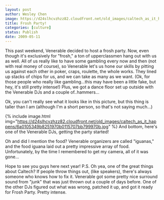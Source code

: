 ```yaml
---
layout: post
author: Wesley Chen
image: https://d24slhcvzhzz82.cloudfront.net/old_images/caltech_as_it_happens/6a0105349b8251970b01156f85f6bb970c.jpg
title: Frosh Party!
categories: [culture]
status: Publish
date: 2009-05-11
---
```


This past weekend, Venerable decided to host a frosh party. Now, even though it's exclusively for "frosh," a ton of upperclassmen hang out with us as well. All of us really like to have some gambling every now and then (not with real money of course), so Venerable let's us hone our skills by pitting us against each other in poker, craps, roulette, the whole works. They lined up stacks of chips for us, and we can take as many as we want. 
(Ok, for those people who really like gambling...this may have been a little fake, but hey, it's still pretty intense!)
Plus, we got a dance floor set up outside with the Venerable DJs and a couple of..hammers...

Ok, you can't really see what it looks like in this picture, but this thing is taller than I am (although I'm a short person, so that's not saying much...)

{% include image.html img="https://d24slhcvzhzz82.cloudfront.net/old_images/caltech_as_it_happens/6a0105349b8251970b0115707bb799970b.jpg" %}
And bottom, here's one of the Venerable DJs, getting the party started!

Oh and did I mention the food? Venerable organizers are called "iguanas," and the food iguana laid out a pretty impressive array of food. Unfortunately, by the time I remembered to get my camera, all of it was gone...

Hope to see you guys here next year!
P.S. Oh yea, one of the great things about Caltech? If people throw things out, (like speakers), there's always someone who knows how to fix it. Venerable got some pretty nice surround sound from "junk" that was just thrown out a couple of days before. One of the other DJs figured out what was wrong, patched it up, and got it ready for Frosh Party. Pretty intense.


